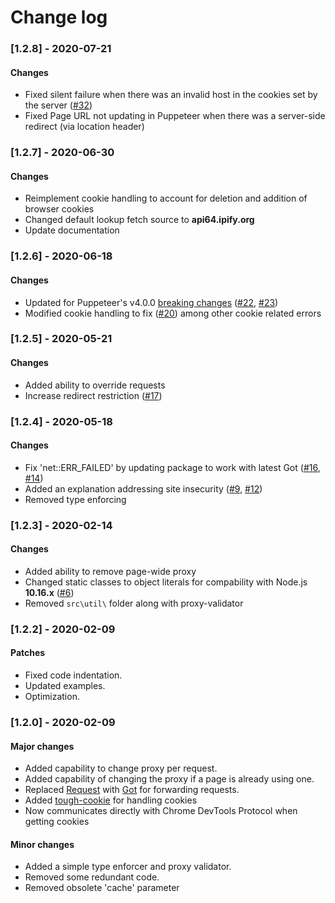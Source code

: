 # Change log
### [1.2.8] - 2020-07-21
#### Changes
- Fixed silent failure when there was an invalid host in the cookies set by the server ([#32](https://github.com/Cuadrix/puppeteer-page-proxy/issues/32))
- Fixed Page URL not updating in Puppeteer when there was a server-side redirect (via location header)
### [1.2.7] - 2020-06-30
#### Changes
- Reimplement cookie handling to account for deletion and addition of browser cookies
- Changed default lookup fetch source to **api64.ipify.org**
- Update documentation
### [1.2.6] - 2020-06-18
#### Changes
- Updated for Puppeteer's v4.0.0 [breaking changes](https://github.com/puppeteer/puppeteer/releases/tag/v4.0.0) ([#22](https://github.com/Cuadrix/puppeteer-page-proxy/issues/22), [#23](https://github.com/Cuadrix/puppeteer-page-proxy/issues/23))
- Modified cookie handling to fix ([#20](https://github.com/Cuadrix/puppeteer-page-proxy/issues/20)) among other cookie related errors
### [1.2.5] - 2020-05-21
#### Changes
- Added ability to override requests
- Increase redirect restriction ([#17](https://github.com/Cuadrix/puppeteer-page-proxy/issues/17))
### [1.2.4] - 2020-05-18
#### Changes
- Fix 'net::ERR_FAILED' by updating package to work with latest Got ([#16](https://github.com/Cuadrix/puppeteer-page-proxy/issues/16), [#14](https://github.com/Cuadrix/puppeteer-page-proxy/issues/14))
- Added an explanation addressing site insecurity ([#9](https://github.com/Cuadrix/puppeteer-page-proxy/issues/9), [#12](https://github.com/Cuadrix/puppeteer-page-proxy/issues/12))
- Removed type enforcing
### [1.2.3] - 2020-02-14
#### Changes
- Added ability to remove page-wide proxy
- Changed static classes to object literals for compability with Node.js **10.16.x** ([#6](https://github.com/Cuadrix/puppeteer-page-proxy/issues/6))
- Removed `src\util\` folder along with proxy-validator
### [1.2.2] - 2020-02-09
#### Patches
- Fixed code indentation.
- Updated examples.
- Optimization.
### [1.2.0] - 2020-02-09
#### Major changes
- Added capability to change proxy per request.
- Added capability of changing the proxy if a page is already using one.
- Replaced [Request](https://github.com/request/request) with [Got](https://github.com/sindresorhus/got) for forwarding requests.
- Added [tough-cookie](https://github.com/salesforce/tough-cookie) for handling cookies
- Now communicates directly with Chrome DevTools Protocol when getting cookies
#### Minor changes
- Added a simple type enforcer and proxy validator.
- Removed some redundant code.
- Removed obsolete 'cache' parameter